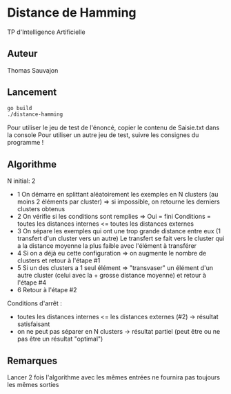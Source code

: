 # Distance de Hamming
TP d'Intelligence Artificielle

## Auteur
Thomas Sauvajon

## Lancement
``` sh
go build
./distance-hamming
```

Pour utiliser le jeu de test de l'énoncé, copier le contenu de Saisie.txt dans la console
Pour utiliser un autre jeu de test, suivre les consignes du programme !

## Algorithme

N initial: 2

- 1 On démarre en splittant aléatoirement les exemples en N clusters (au moins 2 éléments par cluster) => si impossible, on retourne les derniers clusters obtenus
- 2 On vérifie si les conditions sont remplies => Oui = fini
  Conditions = toutes les distances internes <= toutes les distances externes
- 3 On sépare les exemples qui ont une trop grande distance entre eux (1 transfert d'un cluster vers un autre)
  Le transfert se fait vers le cluster qui a la distance moyenne la plus faible avec l'élément à transférer
- 4 Si on a déjà eu cette configuration => on augmente le nombre de clusters et retour à l'étape #1
- 5 Si un des clusters a 1 seul élément => "transvaser" un élément d'un autre cluster (celui avec la + grosse distance moyenne) et retour à l'étape #4
- 6 Retour à l'étape #2

Conditions d'arrêt :

- toutes les distances internes <= les distances externes (#2) -> résultat satisfaisant
- on ne peut pas séparer en N clusters -> résultat partiel (peut être ou ne pas être un résultat "optimal")

## Remarques

Lancer 2 fois l'algorithme avec les mêmes entrées ne fournira pas toujours les mêmes sorties
